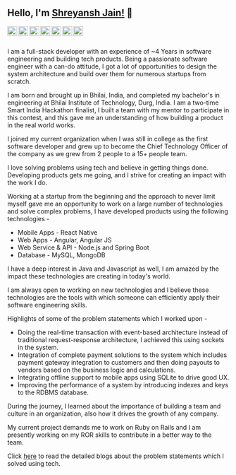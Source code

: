 ## Hello, I'm [Shreyansh Jain!](https://shreyanshjain.tech/) 👋

<a href="https://twitter.com/bafna_sb">
  <img align="left" alt="Shreyansh's Twitter" width="22px" src="https://cdn.jsdelivr.net/npm/simple-icons@v3/icons/twitter.svg" />
</a>
<a href="https://www.linkedin.com/in/jshreyansh">
  <img align="left" alt="Shreyansh's Linkedin" width="22px" src="https://cdn.jsdelivr.net/npm/simple-icons@v3/icons/linkedin.svg" />
</a>
<a href="https://github.com/shreyansh-jain">
  <img align="left" alt="Shreyansh's Github" width="22px" src="https://cdn.jsdelivr.net/npm/simple-icons@v3/icons/github.svg" />
</a>
<a href="https://medium.com/@shreyanshbafna">
  <img align="left" alt="Shreyansh's Medium" width="22px" src="https://cdn.jsdelivr.net/npm/simple-icons@v3/icons/medium.svg" />
</a>
<a href="https://www.instagram.com/_shreyanshbafna_">
  <img align="left" alt="Shreyansh's Instagram" width="22px" src="https://cdn.jsdelivr.net/npm/simple-icons@v3/icons/instagram.svg" />
</a>
<a href="https://www.facebook.com/bafna.shreyanshjain/">
  <img align="left" alt="Shreyansh's Facebook" width="22px" src="https://cdn.jsdelivr.net/npm/simple-icons@v3/icons/facebook.svg" />
</a>
<a href="https://shreyansh.xyz/">
  <img align="left" alt="Shreyansh's Facebook" width="22px" src="https://cdn.jsdelivr.net/npm/simple-icons@v3/icons/iconfinder.svg" />
</a>
<br/>
<br/>


I am a full-stack developer with an experience of ~4 Years in software engineering and building tech products. Being a passionate software engineer with a can-do attitude, I got a lot of opportunities to design the system architecture and build over them for numerous startups from scratch. 

I am born and brought up in Bhilai, India, and completed my bachelor's in engineering at Bhilai Institute of Technology, Durg, India. I am a two-time Smart India Hackathon finalist, I built a team with my mentor to participate in this contest, and this gave me an understanding of how building a product in the real world works.

I joined my current organization when I was still in college as the first software developer and grew up to become the Chief Technology Officer of the company as we grew from 2 people to a 15+ people team. 

I love solving problems using tech and believe in getting things done. Developing products gets me going, and I strive for creating an impact with the work I do. 

Working at a startup from the beginning and the approach to never limit myself gave me an opportunity to work on a large number of technologies and solve complex problems, I have developed products using the following technologies - 

- Mobile Apps - React Native
- Web Apps - Angular, Angular JS
- Web Service & API - Node.js and Spring Boot
- Database - MySQL, MongoDB

I have a deep interest in Java and Javascript as well, I am amazed by the impact these technologies are creating in today's world. 

I am always open to working on new technologies and I believe these technologies are the tools with which someone can efficiently apply their software engineering skills.

Highlights of some of the problem statements which I worked upon - 

- Doing the real-time transaction with event-based architecture instead of traditional request-response architecture, I achieved this using sockets in the system.
- Integration of complete payment solutions to the system which includes payment gateway integration to customers and then doing payouts to vendors based on the business logic and calculations.
- Integrating offline support to mobile apps using SQLite to drive good UX.
- Improving the performance of a system by introducing indexes and keys to the RDBMS database.

During the journey, I learned about the importance of building a team and culture in an organization, also how it drives the growth of any company.

My current project demands me to work on Ruby on Rails and I am presently working on my ROR skills to contribute in a better way to the team.

Click <a href="https://blog.shreyanshjain.dev/">here</a> to read the detailed blogs about the problem statements which I solved using tech.

